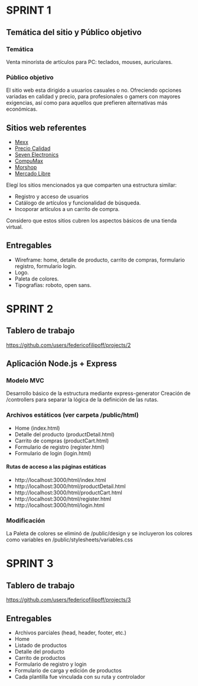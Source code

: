 # SPRINT 1

## Temática del sitio y Público objetivo
### __Temática__
Venta minorísta de artículos para PC: teclados, mouses, auriculares.

### __Público objetivo__
El sitio web esta dirigido a usuarios casuales o no.
Ofreciendo opciones variadas en calidad y precio, para profesionales o gamers
con mayores exigencias, así como para aquellos que prefieren alternativas más económicas.

## Sitios web referentes
- [Mexx](https://www.mexx.com.ar/)
- [Precio Calidad](https://www.precio-calidad.com.ar/)
- [Seven Electronics](https://www.sevenelectronics.com.ar/)
- [CompuMax](https://compumax.com.ar/)
- [Morshop](https://www.morshop.com.ar/)
- [Mercado Libre](https://www.mercadolibre.com.ar/)

Elegí los sitios mencionados ya que comparten una estructura similar:
- Registro y acceso de usuarios
- Catálogo de artículos y funcionalidad de búsqueda.
- Incoporar artículos a un carrito de compra.

Considero que estos sitios cubren los aspectos básicos de una tienda virtual.

## Entregables
- Wireframe: home, detalle de producto, carrito de compras, formulario registro, formulario login.
- Logo.
- Paleta de colores.
- Tipografías: roboto, open sans.

# SPRINT 2

## Tablero de trabajo
https://github.com/users/federicofilipoff/projects/2

## Aplicación Node.js + Express
### Modelo MVC
Desarrollo básico de la estructura mediante express-generator
Creación de /controllers para separar la lógica de la definición de las rutas.

### Archivos estáticos (ver carpeta /public/html)
- Home (index.html)
- Detalle del producto (productDetail.html)
- Carrito de compras (productCart.html)
- Formulario de registro (register.html)
- Formulario de login (login.html)

#### Rutas de acceso a las páginas estáticas
- http://localhost:3000/html/index.html
- http://localhost:3000/html/productDetail.html
- http://localhost:3000/html/productCart.html
- http://localhost:3000/html/register.html
- http://localhost:3000/html/login.html

### Modificación
La Paleta de colores se eliminó de /public/design y se incluyeron
los colores como variables en /public/stylesheets/variables.css


# SPRINT 3

## Tablero de trabajo
https://github.com/users/federicofilipoff/projects/3

## Entregables
- Archivos parciales (head, header, footer, etc.)
- Home
- Listado de productos
- Detalle del producto
- Carrito de productos
- Formulario de registro y login
- Formulario de carga y edición de productos
- Cada plantilla fue vinculada con su ruta y controlador
